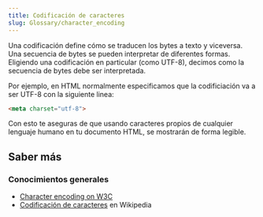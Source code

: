 ```yaml
---
title: Codificación de caracteres
slug: Glossary/character_encoding
---
```


Una codificación define cómo se traducen los bytes a texto y viceversa. Una secuencia de bytes se pueden interpretar de diferentes formas. Eligiendo una codificación en particular (como UTF-8), decimos como la secuencia de bytes debe ser interpretada.

Por ejemplo, en HTML normalmente especificamos que la codificiación va a ser UTF-8 con la siguiente linea:

```html
<meta charset="utf-8">
```

Con esto te aseguras de que usando caracteres propios de cualquier lenguaje humano en tu documento HTML, se mostrarán de forma legible.

## Saber más

### Conocimientos generales

- [Character encoding on W3C](https://www.w3.org/International/articles/definitions-characters/)
- [Codificación de caracteres](https://es.wikipedia.org/wiki/Codificación_de_caracteres) en Wikipedia
